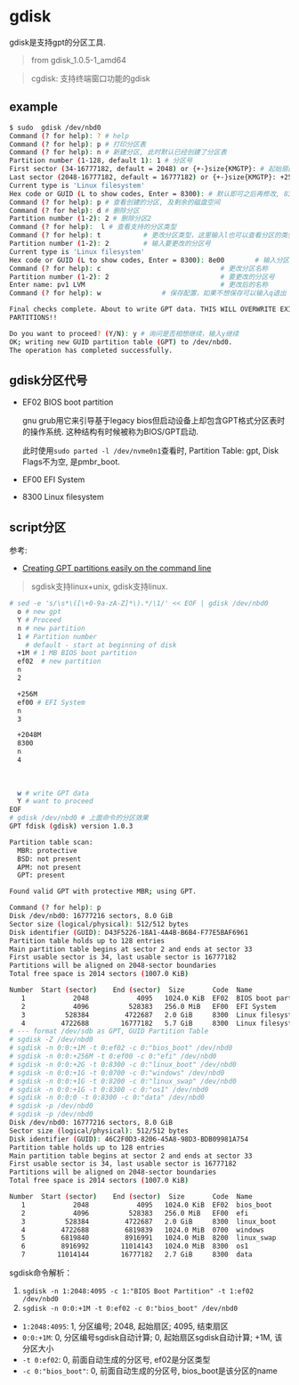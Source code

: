 # gdisk
gdisk是支持gpt的分区工具.

> from gdisk_1.0.5-1_amd64

> cgdisk: 支持终端窗口功能的gdisk

## example
```bash
$ sudo  gdisk /dev/nbd0
Command (? for help): ? # help
Command (? for help): p # 打印分区表
Command (? for help): n # 新建分区, 此时默认已经创建了分区表
Partition number (1-128, default 1): 1 # 分区号
First sector (34-16777182, default = 2048) or {+-}size{KMGTP}: # 起始扇区
Last sector (2048-16777182, default = 16777182) or {+-}size{KMGTP}: +256M # 新分区的大小
Current type is 'Linux filesystem'
Hex code or GUID (L to show codes, Enter = 8300): # 默认即可之后再修改, 8300是用于格式化成ext4/xfs等linux文件系统用的
Command (? for help): p # 查看创建的分区, 及剩余的磁盘空间
Command (? for help): d # 删除分区
Partition number (1-2): 2 # 删除分区2
Command (? for help):  l # 查看支持的分区类型
Command (? for help): t 　　　  　 # 更改分区类型，这里输入l也可以查看分区的类型
Partition number (1-2): 2 　　　　 # 输入要更改的分区号
Current type is 'Linux filesystem'
Hex code or GUID (L to show codes, Enter = 8300): 8e00　　　　 # 输入分区类型的编号 
Command (? for help): c                              # 更改分区名称
Partition number (1-2): 2                            # 要更改的分区号
Enter name: pv1 LVM                                  # 更改后的名称
Command (? for help): w 　　　　　　　　 # 保存配置，如果不想保存可以输入q退出

Final checks complete. About to write GPT data. THIS WILL OVERWRITE EXISTING
PARTITIONS!!

Do you want to proceed? (Y/N): y # 询问是否相想继续，输入y继续
OK; writing new GUID partition table (GPT) to /dev/nbd0.
The operation has completed successfully.
```

## gdisk分区代号
- EF02  BIOS boot partition

    gnu grub用它来引导基于legacy bios但启动设备上却包含GPT格式分区表时的操作系统. 这种结构有时候被称为BIOS/GPT启动.

    此时使用`sudo parted -l /dev/nvme0n1`查看时, Partition Table: gpt, Disk Flags不为空, 是pmbr_boot. 

- EF00  EFI System
- 8300  Linux filesystem

## script分区
参考:
- [Creating GPT partitions easily on the command line](https://suntong.github.io/blogs/2015/12/26/creating-gpt-partitions-easily-on-the-command-line/)

> sgdisk支持linux+unix, gdisk支持linux.

```bash
# sed -e 's/\s*\([\+0-9a-zA-Z]*\).*/\1/' << EOF | gdisk /dev/nbd0
  o # new gpt
  Y # Proceed
  n # new partition
  1 # Partition number
    # default - start at beginning of disk
  +1M # 1 MB BIOS boot partition
  ef02  # new partition
  n
  2

  +256M
  ef00 # EFI System
  n
  3

  +2048M
  8300
  n
  4
  
  
  
  w # write GPT data
  Y # want to proceed
EOF
# gdisk /dev/nbd0 # 上面命令的分区效果
GPT fdisk (gdisk) version 1.0.3

Partition table scan:
  MBR: protective
  BSD: not present
  APM: not present
  GPT: present

Found valid GPT with protective MBR; using GPT.

Command (? for help): p
Disk /dev/nbd0: 16777216 sectors, 8.0 GiB
Sector size (logical/physical): 512/512 bytes
Disk identifier (GUID): D43F5226-18A1-4A4B-B6B4-F77E5BAF6961
Partition table holds up to 128 entries
Main partition table begins at sector 2 and ends at sector 33
First usable sector is 34, last usable sector is 16777182
Partitions will be aligned on 2048-sector boundaries
Total free space is 2014 sectors (1007.0 KiB)

Number  Start (sector)    End (sector)  Size       Code  Name
   1            2048            4095   1024.0 KiB  EF02  BIOS boot partition
   2            4096          528383   256.0 MiB   EF00  EFI System
   3          528384         4722687   2.0 GiB     8300  Linux filesystem
   4         4722688        16777182   5.7 GiB     8300  Linux filesystem
# --- format /dev/sdb as GPT, GUID Partition Table
# sgdisk -Z /dev/nbd0
# sgdisk -n 0:0:+1M -t 0:ef02 -c 0:"bios_boot" /dev/nbd0
# sgdisk -n 0:0:+256M -t 0:ef00 -c 0:"efi" /dev/nbd0
# sgdisk -n 0:0:+2G -t 0:8300 -c 0:"linux_boot" /dev/nbd0
# sgdisk -n 0:0:+1G -t 0:0700 -c 0:"windows" /dev/nbd0
# sgdisk -n 0:0:+1G -t 0:8200 -c 0:"linux_swap" /dev/nbd0
# sgdisk -n 0:0:+1G -t 0:8300 -c 0:"os1" /dev/nbd0
# sgdisk -n 0:0:0 -t 0:8300 -c 0:"data" /dev/nbd0
# sgdisk -p /dev/nbd0
# sgdisk -p /dev/nbd0
Disk /dev/nbd0: 16777216 sectors, 8.0 GiB
Sector size (logical/physical): 512/512 bytes
Disk identifier (GUID): 46C2F0D3-8206-45A8-98D3-BDB09981A754
Partition table holds up to 128 entries
Main partition table begins at sector 2 and ends at sector 33
First usable sector is 34, last usable sector is 16777182
Partitions will be aligned on 2048-sector boundaries
Total free space is 2014 sectors (1007.0 KiB)

Number  Start (sector)    End (sector)  Size       Code  Name
   1            2048            4095   1024.0 KiB  EF02  bios_boot
   2            4096          528383   256.0 MiB   EF00  efi
   3          528384         4722687   2.0 GiB     8300  linux_boot
   4         4722688         6819839   1024.0 MiB  0700  windows
   5         6819840         8916991   1024.0 MiB  8200  linux_swap
   6         8916992        11014143   1024.0 MiB  8300  os1
   7        11014144        16777182   2.7 GiB     8300  data
```

sgdisk命令解析：
1. `sgdisk -n 1:2048:4095 -c 1:"BIOS Boot Partition" -t 1:ef02 /dev/nbd0`
1. `sgdisk -n 0:0:+1M -t 0:ef02 -c 0:"bios_boot" /dev/nbd0`

- `1:2048:4095`: 1, 分区编号; 2048, 起始扇区; 4095, 结束扇区
- `0:0:+1M`: 0, 分区编号sgdisk自动计算; 0, 起始扇区sgdisk自动计算; +1M, 该分区大小
- `-t 0:ef02`: 0, 前面自动生成的分区号, ef02是分区类型
- `-c 0:"bios_boot"`: 0, 前面自动生成的分区号, bios_boot是该分区的name
